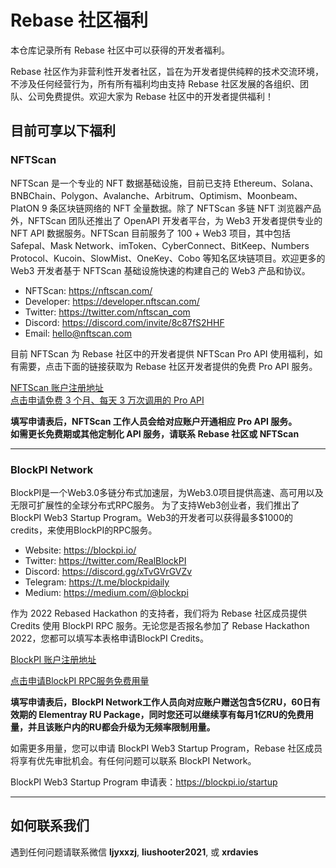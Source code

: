 # Rebase 社区福利

本仓库记录所有 Rebase 社区中可以获得的开发者福利。

Rebase 社区作为非营利性开发者社区，旨在为开发者提供纯粹的技术交流环境，不涉及任何经营行为，所有所有福利均由支持 Rebase 社区发展的各组织、团队、公司免费提供。欢迎大家为 Rebase 社区中的开发者提供福利！


## 目前可享以下福利

### NFTScan

NFTScan 是一个专业的 NFT 数据基础设施，目前已支持 Ethereum、Solana、BNBChain、Polygon、Avalanche、Arbitrum、Optimism、Moonbeam、PlatON 9 条区块链网络的 NFT 全量数据。除了 NFTScan 多链 NFT 浏览器产品外，NFTScan 团队还推出了 OpenAPI 开发者平台，为 Web3 开发者提供专业的 NFT API 数据服务。NFTScan 目前服务了 100 + Web3 项目，其中包括 Safepal、Mask Network、imToken、CyberConnect、BitKeep、Numbers Protocol、Kucoin、SlowMist、OneKey、Cobo 等知名区块链项目。欢迎更多的 Web3 开发者基于 NFTScan 基础设施快速的构建自己的 Web3 产品和协议。

* NFTScan: https://nftscan.com/  
* Developer: https://developer.nftscan.com/  
* Twitter: https://twitter.com/nftscan_com  
* Discord: https://discord.com/invite/8c87fS2HHF  
* Email: hello@nftscan.com  

目前 NFTScan 为 Rebase 社区中的开发者提供 NFTScan Pro API 使用福利，如有需要，点击下面的链接获取为 Rebase 社区开发者提供的免费 Pro API 服务。  

[NFTScan 账户注册地址](https://developer.nftscan.com/user/regist)  
[点击申请免费 3 个月、每天 3 万次调用的 Pro API](https://github.com/rebase-network/benefits/issues/new/choose)  

**填写申请表后，NFTScan 工作人员会给对应账户开通相应 Pro API 服务。**  
**如需更长免费期或其他定制化 API 服务，请联系 Rebase 社区或 NFTScan**

---

### BlockPI Network

BlockPI是一个Web3.0多链分布式加速层，为Web3.0项目提供高速、高可用以及无限可扩展性的全球分布式RPC服务。
为了支持Web3创业者，我们推出了BlockPI Web3 Startup Program。Web3的开发者可以获得最多$1000的credits，来使用BlockPI的RPC服务。

* Website: https://blockpi.io/
* Twitter: https://twitter.com/RealBlockPI
* Discord: https://discord.gg/xTvGVrGVZv
* Telegram: https://t.me/blockpidaily
* Medium: https://medium.com/@blockpi

作为 2022 Rebased Hackathon 的支持者，我们将为 Rebase 社区成员提供 Credits 使用 BlockPI RPC 服务。无论您是否报名参加了 Rebase Hackathon 2022，您都可以填写本表格申请BlockPI  Credits。

[BlockPI 账户注册地址](https://dashboard.blockpi.io/)

[点击申请BlockPI RPC服务免费用量](https://github.com/rebase-network/benefits/issues/new/choose)

**填写申请表后，BlockPI Network工作人员向对应账户赠送包含5亿RU，60日有效期的 Elementray RU Package，同时您还可以继续享有每月1亿RU的免费用量，并且该账户内的RU都会升级为无频率限制用量。**

如需更多用量，您可以申请 BlockPI Web3 Startup Program，Rebase 社区成员将享有优先审批机会。有任何问题可以联系 BlockPI Network。

BlockPI Web3 Startup Program 申请表：https://blockpi.io/startup


---

## 如何联系我们
遇到任何问题请联系微信 **ljyxxzj**, **liushooter2021**, 或 **xrdavies**

